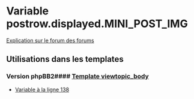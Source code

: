 # Variable postrow.displayed.MINI_POST_IMG
[Explication sur le forum des forums](http://forum.forumactif.com/t294113-listing-des-variables#postrow.displayed.MINI_POST_IMG)
## Utilisations dans les templates
### Version phpBB2#### [Template viewtopic_body](subsilver/viewtopic_body.md)
* [Variable à la ligne 138](../subsilver/viewtopic_body.tpl#L138)